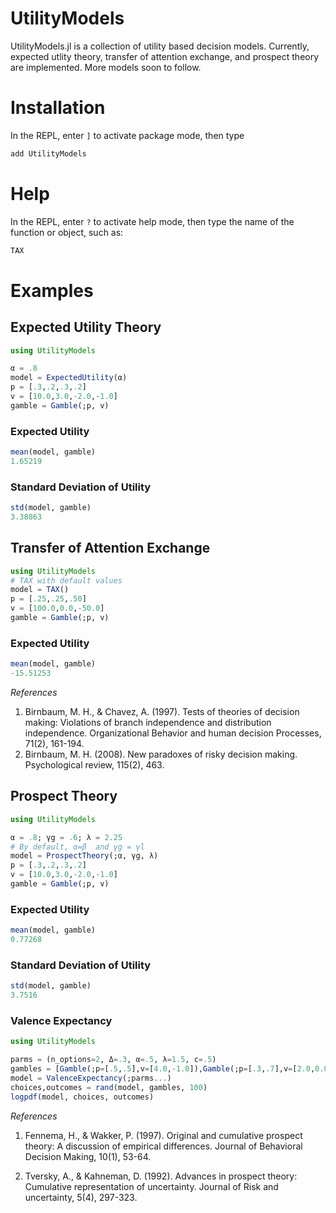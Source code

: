 # UtilityModels

UtilityModels.jl is a collection of utility based decision models. Currently, expected utlity theory, transfer of attention exchange, and prospect theory are implemented. More models soon to follow. 

# Installation

In the REPL, enter `]` to activate package mode, then type

````julia 
add UtilityModels
````
# Help

In the REPL, enter `?` to activate help mode, then type the name of the function or object, such as:

````julia
TAX
````

# Examples

## Expected Utility Theory
````julia
using UtilityModels

α = .8
model = ExpectedUtility(α)
p = [.3,.2,.3,.2]
v = [10.0,3.0,-2.0,-1.0]
gamble = Gamble(;p, v)
````
### Expected Utility

````julia
mean(model, gamble)
1.65219
````

### Standard Deviation of Utility

````julia
std(model, gamble)
3.38863
````

## Transfer of Attention Exchange

````julia
using UtilityModels
# TAX with default values
model = TAX()
p = [.25,.25,.50]
v = [100.0,0.0,-50.0]
gamble = Gamble(;p, v)
````
### Expected Utility

````julia
mean(model, gamble)
-15.51253
````

*References*

1. Birnbaum, M. H., & Chavez, A. (1997). Tests of theories of decision making: Violations of branch independence and distribution independence. Organizational Behavior and human decision Processes, 71(2), 161-194.
2. Birnbaum, M. H. (2008). New paradoxes of risky decision making. Psychological review, 115(2), 463.

## Prospect Theory
````julia
using UtilityModels

α = .8; γg = .6; λ = 2.25
# By default, α=β  and γg = γl
model = ProspectTheory(;α, γg, λ)
p = [.3,.2,.3,.2]
v = [10.0,3.0,-2.0,-1.0]
gamble = Gamble(;p, v)
````
### Expected Utility

````julia
mean(model, gamble)
0.77268
````

### Standard Deviation of Utility

````julia
std(model, gamble)
3.7516
````

### Valence Expectancy

```julia 
using UtilityModels

parms = (n_options=2, Δ=.3, α=.5, λ=1.5, c=.5)
gambles = [Gamble(;p=[.5,.5],v=[4.0,-1.0]),Gamble(;p=[.3,.7],v=[2.0,0.0])]
model = ValenceExpectancy(;parms...)
choices,outcomes = rand(model, gambles, 100)
logpdf(model, choices, outcomes)
```

*References*

1. Fennema, H., & Wakker, P. (1997). Original and cumulative prospect theory: A discussion of empirical differences. Journal of Behavioral Decision Making, 10(1), 53-64.

2. Tversky, A., & Kahneman, D. (1992). Advances in prospect theory: Cumulative representation of uncertainty. Journal of Risk and uncertainty, 5(4), 297-323.
